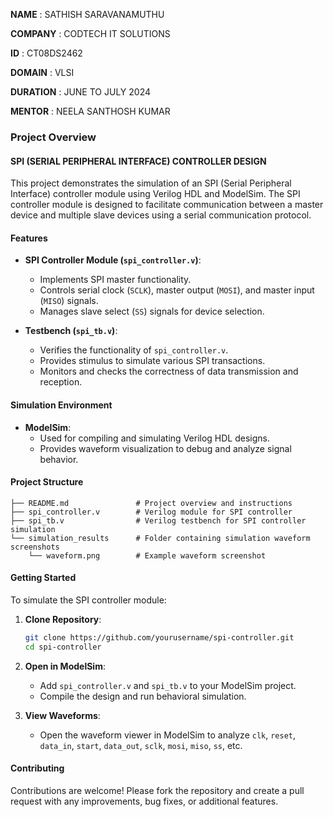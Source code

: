 **NAME** : SATHISH SARAVANAMUTHU

**COMPANY** : CODTECH IT SOLUTIONS

**ID** : CT08DS2462

**DOMAIN** : VLSI

**DURATION** : JUNE TO JULY 2024

**MENTOR** : NEELA SANTHOSH KUMAR

### Project Overview

#### SPI (SERIAL PERIPHERAL INTERFACE) CONTROLLER DESIGN
This project demonstrates the simulation of an SPI (Serial Peripheral Interface) controller module using Verilog HDL and ModelSim. The SPI controller module is designed to facilitate communication between a master device and multiple slave devices using a serial communication protocol.

#### Features

- **SPI Controller Module (`spi_controller.v`)**:
  - Implements SPI master functionality.
  - Controls serial clock (`SCLK`), master output (`MOSI`), and master input (`MISO`) signals.
  - Manages slave select (`SS`) signals for device selection.

- **Testbench (`spi_tb.v`)**:
  - Verifies the functionality of `spi_controller.v`.
  - Provides stimulus to simulate various SPI transactions.
  - Monitors and checks the correctness of data transmission and reception.

#### Simulation Environment

- **ModelSim**:
  - Used for compiling and simulating Verilog HDL designs.
  - Provides waveform visualization to debug and analyze signal behavior.

#### Project Structure

```
├── README.md               # Project overview and instructions
├── spi_controller.v        # Verilog module for SPI controller
├── spi_tb.v                # Verilog testbench for SPI controller simulation
└── simulation_results      # Folder containing simulation waveform screenshots
    └── waveform.png        # Example waveform screenshot
```

#### Getting Started

To simulate the SPI controller module:

1. **Clone Repository**:
   ```bash
   git clone https://github.com/yourusername/spi-controller.git
   cd spi-controller
   ```

2. **Open in ModelSim**:
   - Add `spi_controller.v` and `spi_tb.v` to your ModelSim project.
   - Compile the design and run behavioral simulation.

3. **View Waveforms**:
   - Open the waveform viewer in ModelSim to analyze `clk`, `reset`, `data_in`, `start`, `data_out`, `sclk`, `mosi`, `miso`, `ss`, etc.

#### Contributing

Contributions are welcome! Please fork the repository and create a pull request with any improvements, bug fixes, or additional features.




